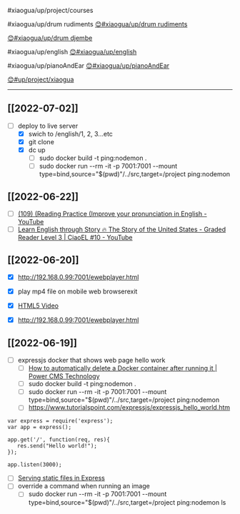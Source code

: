 #xiaogua/up/project/courses

#xiaogua/up/drum rudiments
[😊#xiaogua/up/drum rudiments](https://47.111.95.20:6001/user/17/md?prefill=%23xiaogua%2Fup%2Fdrum%20rudiments)

[😊#xiaogua/up/drum djembe](https://47.111.95.20:6001/user/17/md?prefill=%23xiaogua%2Fup%2Fdrum%20djembe)

#xiaogua/up/english
[😊#xiaogua/up/english](https://47.111.95.20:6001/user/17/md?prefill=%23xiaogua%2Fup%2Fenglish)

#xiaogua/up/pianoAndEar
[😊#xiaogua/up/pianoAndEar](https://47.111.95.20:6001/user/17/md?prefill=%23xiaogua%2Fup%2FpianoAndEar)

[😊#up/project/xiaogua](https://47.111.95.20:6001/user/1/md?prefill=%23up%2Fproject%2Fxiaogua)

----------------------------------

## [[2022-07-02]]
- [ ] deploy to live server
	- [x] swich to /english/1, 2, 3...etc
	- [x] git clone
	- [x] dc up
		- [ ] sudo docker build -t ping:nodemon .
		- [ ] sudo docker run --rm -it -p 7001:7001 --mount type=bind,source="$(pwd)"/../src,target=/project ping:nodemon

## [[2022-06-22]]
- [ ] [(109) (Reading Practice (Improve your pronunciation in English - YouTube](https://www.youtube.com/watch?v=E0APXrppsP4)
- [ ] [Learn English through Story 🔥 The Story of the United States - Graded Reader Level 3 | CiaoEL #10 - YouTube](https://www.youtube.com/watch?v=Y1SDLJLN9DY)

## [[2022-06-20]]
- [x] http://192.168.0.99:7001/ewebplayer.html
- [x] play mp4 file on mobile web browserexit
- [x] [HTML5 Video](https://www.w3.org/2010/05/video/mediaevents.html)
- [x] http://192.168.0.99:7001/ewebplayer.html


## [[2022-06-19]]
- [ ] expressjs docker that shows web page hello work
	- [ ] [How to automatically delete a Docker container after running it | Power CMS Technology](https://www.powercms.in/article/how-automatically-delete-docker-container-after-running-it)	
	- [ ] sudo docker build -t ping:nodemon .
	- [ ] sudo docker run --rm -it -p 7001:7001 --mount type=bind,source="$(pwd)"/../src,target=/project ping:nodemon
	- [ ] https://www.tutorialspoint.com/expressjs/expressjs_hello_world.htm

```
var express = require('express');
var app = express();

app.get('/', function(req, res){
   res.send("Hello world!");
});

app.listen(3000);
```

- [ ] [Serving static files in Express](https://expressjs.com/en/starter/static-files.html)
- [ ] override a command when running an image
	- [ ] sudo docker run --rm -it -p 7001:7001 --mount type=bind,source="$(pwd)"/../src,target=/project ping:nodemon ls